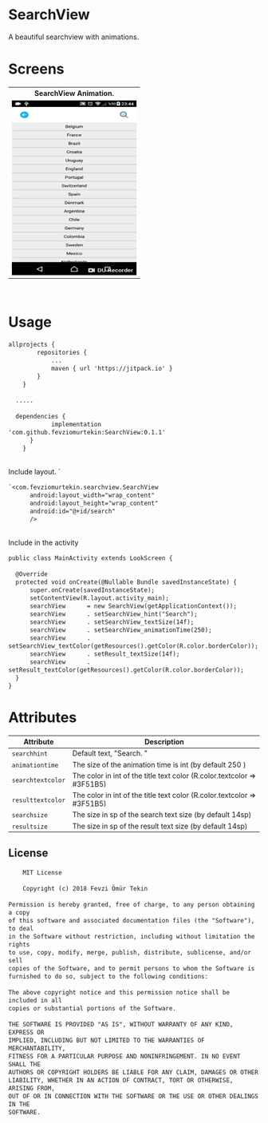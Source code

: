 # SearchView
A beautiful searchview with animations.

# Screens
<center>
<table>
  <tr>
    <th>SearchView Animation.</th>
  </tr>
 <tr>
    <td>
      <img src="/screen/search.gif" width="250" height="350" /
   </td>
 <tr>
</table>
	</center>	
</br>

# Usage

```Gradle
allprojects {
		repositories {
			...
			maven { url 'https://jitpack.io' }
		}
	}
  
  .....

  dependencies {
	        implementation 'com.github.fevziomurtekin:SearchView:0.1.1'
	  }
	}
```
  </br> Include layout.
  `
  ```Gradle
  `<com.fevziomurtekin.searchview.SearchView
        android:layout_width="wrap_content"
        android:layout_height="wrap_content"
        android:id="@+id/search"
        />
``` 
        
  </br> Include in the activity 
  ```Gradle 
 public class MainActivity extends LookScreen {

    @Override
    protected void onCreate(@Nullable Bundle savedInstanceState) {
        super.onCreate(savedInstanceState);
        setContentView(R.layout.activity_main);
        searchView      = new SearchView(getApplicationContext());
        searchView      . setSearchView_hint("Search");
        searchView      . setSearchView_textSize(14f);
        searchView      . setSearchView_animationTime(250);
        searchView      . setSearchView_textColor(getResources().getColor(R.color.borderColor));
        searchView      . setResult_textSize(14f);
        searchView      . setResult_textColor(getResources().getColor(R.color.borderColor));
    }
}
  ```
  
  # Attributes

  | Attribute | Description |
| --- | --- |
| `searchhint` | Default text, "Search. " |
| `animationtime` |The size of the animation time is int (by default 250 ) |
| `searchtextcolor` | The color in int of the title text color (R.color.textcolor => #3F51B5) |
| `resulttextcolor` | The color in int of the title text color (R.color.textcolor => #3F51B5) |
| `searchsize` |The size in sp of the search text size (by default 14sp) |
| `resultsize`|The size in sp of the result text size (by default 14sp) |


## License

    	MIT License

    	Copyright (c) 2018 Fevzi Ömür Tekin

	Permission is hereby granted, free of charge, to any person obtaining a copy
	of this software and associated documentation files (the "Software"), to deal
	in the Software without restriction, including without limitation the rights
	to use, copy, modify, merge, publish, distribute, sublicense, and/or sell
	copies of the Software, and to permit persons to whom the Software is
	furnished to do so, subject to the following conditions:

	The above copyright notice and this permission notice shall be included in all
	copies or substantial portions of the Software.

	THE SOFTWARE IS PROVIDED "AS IS", WITHOUT WARRANTY OF ANY KIND, EXPRESS OR
	IMPLIED, INCLUDING BUT NOT LIMITED TO THE WARRANTIES OF MERCHANTABILITY,
	FITNESS FOR A PARTICULAR PURPOSE AND NONINFRINGEMENT. IN NO EVENT SHALL THE
	AUTHORS OR COPYRIGHT HOLDERS BE LIABLE FOR ANY CLAIM, DAMAGES OR OTHER
	LIABILITY, WHETHER IN AN ACTION OF CONTRACT, TORT OR OTHERWISE, ARISING FROM,
	OUT OF OR IN CONNECTION WITH THE SOFTWARE OR THE USE OR OTHER DEALINGS IN THE
	SOFTWARE.

